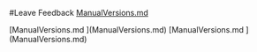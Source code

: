 #Leave Feedback
[ManualVersions.md ](ManualVersions.md)
<div id="feedback-container"></div>[ManualVersions.md ](ManualVersions.md)
[ManualVersions.md ](ManualVersions.md)
